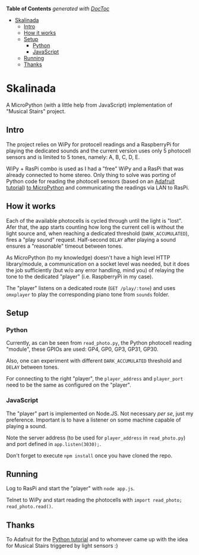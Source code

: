 <!-- START doctoc generated TOC please keep comment here to allow auto update -->
<!-- DON'T EDIT THIS SECTION, INSTEAD RE-RUN doctoc TO UPDATE -->
**Table of Contents**  *generated with [DocToc](https://github.com/thlorenz/doctoc)*

- [Skalinada](#skalinada)
  - [Intro](#intro)
  - [How it works](#how-it-works)
  - [Setup](#setup)
    - [Python](#python)
    - [JavaScript](#javascript)
  - [Running](#running)
  - [Thanks](#thanks)

<!-- END doctoc generated TOC please keep comment here to allow auto update -->

# Skalinada
A MicroPython (with a little help from JavaScript) implementation of "Musical Stairs" project.

## Intro
The project relies on WiPy for protocell readings and a RaspberryPi for playing the dedicated sounds and the current version uses only 5 photocell sensors and is limited to 5 tones, namely: A, B, C, D, E.

WiPy + RasPi combo is used as I had a "free" WiPy and a RasPi that was already connected to home stereo. Only thing to solve was porting of Python code for reading the photocell sensors (based on an [Adafruit tutorial](https://learn.adafruit.com/basic-resistor-sensor-reading-on-raspberry-pi/basic-photocell-reading)) [to MicroPython](http://forum.micropython.org/viewtopic.php?f=11&t=1118) and communicating the readings via LAN to RasPi.

## How it works
Each of the available photocells is cycled through until the light is "lost". Afer that, the app starts counting how long the current cell is without the light source and, when reaching a dedicated threshold (`DARK_ACCUMULATED`), fires a "play sound" request.
Half-second `DELAY` after playing a sound ensures a "reasonable" timeout between tones.

As MicroPython (to my knowledge) doesn't have a high level HTTP library/module, a communication on a socket level was needed, but it does the job sufficiently (but w/o any error handling, mind you) of relaying the tone to the dedicated "player" (i.e. RaspberryPi in my case).

The "player" listens on a dedicated route (`GET /play/:tone`) and uses `omxplayer` to play the corresponding piano tone from `sounds` folder.

## Setup

### Python
Currently, as can be seen from `read_photo.py`, the Python photocell reading "module", these GPIOs are used: GP4, GP0, GP3, GP31, GP30.

Also, one can experiment with different `DARK_ACCUMULATED` threshold and `DELAY` between tones.

For connecting to the right "player", the `player_address` and `player_port` need to be the same as configured on the "player".

### JavaScript
The "player" part is implemented on Node.JS. Not necessary *per se*, just my preference. Important is to have a listener on some machine capable of playing a sound.

Note the server address (to be used for `player_address` in `read_photo.py`) and port defined in `app.listen(3030);`.

Don't forget to execute `npm install` once you have cloned the repo.

## Running

Log to RasPi and start the "player" with `node app.js`.

Telnet to WiPy and start reading the photocells with `import read_photo; read_photo.read()`.

## Thanks
To Adafruit for the [Python tutorial](https://learn.adafruit.com/basic-resistor-sensor-reading-on-raspberry-pi/basic-photocell-reading) and to whomever came up with the idea for Musical Stairs triggered by light sensors :)
